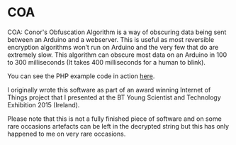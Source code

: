 # COA
COA: Conor's Obfuscation Algorithm is a way of obscuring data being sent between an Arduino and a webserver. This is useful as most reversible encryption algorithms won’t run on Arduino and the very few that do are extremely slow. This algorithm can obscure most data on an Arduino in 100 to 300 milliseconds (It takes 400 milliseconds for a human to blink).

You can see the PHP example code in action <a href="http://www.conorwalsh.net/algorithms/coa/" target="_blank">here</a>.

I originally wrote this software as part of an award winning Internet of Things project that I presented at the BT Young Scientist and Technology Exhibition 2015 (Ireland).

Please note that this is not a fully finished piece of software and on some rare occasions artefacts can be left in the decrypted string but this has only happened to me on very rare occasions.
